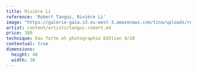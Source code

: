 ```yaml
---
title: Rivière Li
reference: 'Robert Tangui, Rivière Li'
image: "https://galerie-gaia.s3.eu-west-3.amazonaws.com/tina/uploads/robert-tangui/galerie-gaia-robert-tangui-rivieÌ\x80re li.jpg"
artist: content/artists/tangui-robert.md
price: 380
technique: Eau forte et photographie EdItion 9/20
contextual: true
dimensions:
  height: 40
  width: 30
---
```


